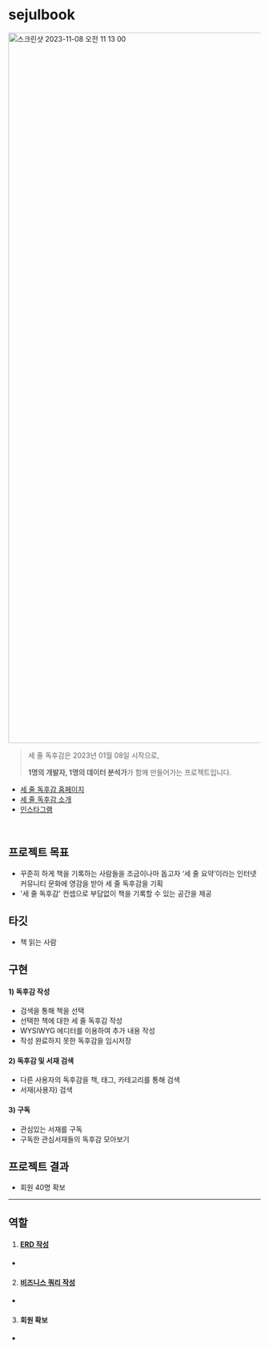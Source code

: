 # sejulbook
<img width="1419" alt="스크린샷 2023-11-08 오전 11 13 00" src="https://github.com/jjeori/sejulbook/assets/99062088/d687d566-83a0-407c-9775-7a4a0cab4f50">

> 세 줄 독후감은 2023년 01월 08일 시작으로,
> 
> 
> **1명의 개발자, 1명의 데이터 분석가**가 함께 만들어가는 프로젝트입니다.
>
* [세 줄 독후감 홈페이지](https://www.sejulbook.com/)
* [세 줄 독후감 소개](https://www.notion.so/sejulbook/62e31077c0934b989acaa6819ef9947a)
* [인스타그램](https://www.instagram.com/sejulbook/)
<br/>

## 프로젝트 목표
* 꾸준히 하게 책을 기록하는 사람들을 조금이나마 돕고자 ‘세 줄 요약’이라는 인터넷 커뮤니티 문화에 영감을 받아 세 줄 독후감을 기획
* '세 줄 독후감' 컨셉으로 부담없이 책을 기록할 수 있는 공간을 제공
  
## 타깃
* 책 읽는 사람

## 구현
#### 1) 독후감 작성
* 검색을 통해 책을 선택
* 선택한 책에 대한 세 줄 독후감 작성
* WYSIWYG 에디터를 이용하여 추가 내용 작성
* 작성 완료하지 못한 독후감을 임시저장

#### 2) 독후감 및 서재 검색
* 다른 사용자의 독후감을 책, 태그, 카테고리를 통해 검색
* 서재(사용자) 검색
#### 3) 구독
* 관심있는 서재를 구독
* 구독한 관심서재들의 독후감 모아보기

## 프로젝트 결과
* 회원 40명 확보

------
## 역할
1) #### [ERD 작성](https://www.notion.so/sejulbook/ERD-678013c840534c6db204a9eead62eff6)
*  
2) #### [비즈니스 쿼리 작성](https://www.notion.so/sejulbook/SQL-Query-ab8481873e284149a402570f127f0d7a)
*
3) #### 회원 확보
* 
